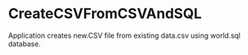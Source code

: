 # CreateCSVFromCSVAndSQL

Application creates new.CSV file from existing data.csv using world.sql database.
